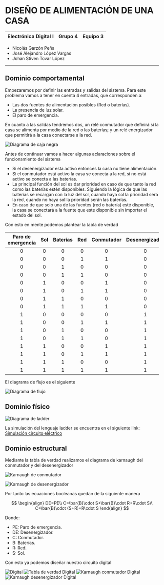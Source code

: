 # DISEÑO DE ALIMENTACIÓN DE UNA CASA
| Electrónica Digital I | Grupo 4 | Equipo 3 |
|------------------------|---------|----------|

- Nicolás Garzón Peña
- José Alejandro López Vargas
- Johan Stiven Tovar López
___

## Dominio comportamental

Empezaremos por definir las entradas y salidas del sistema. Para este problema vamos a tener en cuenta 4 entradas, que corresponden a:
- Las dos fuentes de alimentación posibles (Red o baterías).
- La presencia de luz solar.
- El paro de emergencia.

En cuanto a las salidas tendremos dos, un relé conmutador que definirá si la casa se alimenta por medio de la red o las baterías; y un relé energizador que permitirá a la casa conectarse a la red.

![Diagrama de caja negra](IMAGENES_2/CN.JPG "Diagrama de caja negra")

Antes de continuar vamos a hacer algunas aclaraciones sobre el funcionamiento del sistema
- Si el desenergizador esta activo entonces la casa no tiene alimentación.
- Si el conmutador está activo la casa se conecta a la red, si no está activo se conecta a las baterías.
- La principal función del sol es dar prioridad en caso de que tanto la red como las baterías estén disponibles. Siguiendo la lógica de que las baterías se recargan con la luz del sol, cuando haya sol la prioridad será la red, cuando no haya sol la prioridad serán las baterías.
- En caso de que solo una de las fuentes (red o batería) esté disponible, la casa se conectará a la fuente que este disponible sin importar el estado del sol.

Con esto en mente podemos plantear la tabla de verdad

| **Paro de emergencia** | **Sol** | **Baterías** | **Red** | **Conmutador** | **Desenergizador** |
|:----------------------:|:-------:|:------------:|:-------:|:--------------:|:------------------:|
|            0           |    0    |       0      |    0    |        0       |          0         |
|            0           |    0    |       0      |    1    |        1       |          0         |
|            0           |    0    |       1      |    0    |        0       |          0         |
|            0           |    0    |       1      |    1    |        0       |          0         |
|            0           |    1    |       0      |    0    |        1       |          0         |
|            0           |    1    |       0      |    1    |        1       |          0         |
|            0           |    1    |       1      |    0    |        0       |          0         |
|            0           |    1    |       1      |    1    |        1       |          0         |
|            1           |    0    |       0      |    0    |        0       |          1         |
|            1           |    0    |       0      |    1    |        1       |          1         |
|            1           |    0    |       1      |    0    |        0       |          1         |
|            1           |    0    |       1      |    1    |        0       |          1         |
|            1           |    1    |       0      |    0    |        1       |          1         |
|            1           |    1    |       0      |    1    |        1       |          1         |
|            1           |    1    |       1      |    0    |        0       |          1         |
|            1           |    1    |       1      |    1    |        1       |          1         |

El diagrama de flujo es el siguiente

![Diagrama de flujo](IMAGENES_2/DF.JPG "Diagrama de flujo")

## Dominio físico

![Diagrama de ladder](IMAGENES_2/LAD.JPG "Diagrama de ladder")

La simulación del lenguaje ladder se encuentra en el siguiente link: [Simulación circuito eléctrico](https://app.plcsimulator.online/AEIUClyaTTtEORz1RNlr)


## Dominio estructural

Mediante la tabla de verdad realizamos el diagrama de karnaugh del conmutador y del desenergizador

![Karnaugh de conmutador](IMAGENES_2/KC.JPG "Karnaugh de conmutador")

![Karnaugh de desenergizador](IMAGENES_2/KD.JPG "Karnaugh de desenergizador")

Por tanto las ecuaciones booleanas quedan de la siguiente manera

$$
\begin{align}
DE=PE\\
C=\bar{B}\cdot S+\bar{B}\cdot R+R\cdot S\\
C=\bar{B}\cdot (S+R)+R\cdot S
\end{align}
$$

Donde:
- PE: Paro de emergencia.
- DE: Desenergizador.
- C: Conmutador.
- B: Baterías.
- R: Red.
- S: Sol.

Con esto ya podemos diseñar nuestro circuito digital

![Digital](IMAGENES_2/CD.JPG "Digital")
![Tabla de verdad Digital](IMAGENES_2/TV_D.JPG "Tabla de verdad Digital")
![Karnaugh conmutador Digital](IMAGENES_2/KC_D.JPG "Karnaugh conmutador Digital")
![Karnaugh desenergizador Digital](IMAGENES_2/KD_D.JPG "Karnaugh desenergizador Digital")
